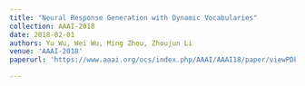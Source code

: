 ```yaml
---
title: "Neural Response Generation with Dynamic Vocabularies"
collection: AAAI-2018
date: 2018-02-01
authors: Yu Wu, Wei Wu, Ming Zhou, Zhoujun Li
venue: 'AAAI-2018'
paperurl: 'https://www.aaai.org/ocs/index.php/AAAI/AAAI18/paper/viewPDFInterstitial/16135/16117'

---
```


